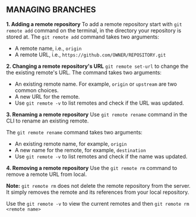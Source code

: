 ## MANAGING BRANCHES

**1. Adding a remote repository**
To add a remote repository start with `git remote add` command on the terminal, in the directory your repository is stored at.
The `git remote add` command takes two arguments:

-   A remote name, i.e., `origin`
-   A remote URL, i.e., `https://github.com/OWNER/REPOSITORY.git`

**2. Changing a remote repository's URL**
`git remote set-url` to change the the existing remote's URL. The command takes two arguments:

-   An existing remote name. For example, `origin` or `upstream` are two common choices.
-   A new URL for the remote.
-   Use `git remote -v` to list remotes and check if the URL was updated.

**3. Renaming a remote repository**
Use `git remote rename` command in the CLI to rename an existing remote.

The `git remote rename` command takes two arguments:

-   An existing remote name, for example, `origin`
-   A new name for the remote, for example, `destination`
-   Use `git remote -v` to list remotes and check if the name was updated.

**4. Removing a remote repository**
Use the `git remote rm` command to remove a remote URL from local.

**Note:** `git remote rm` does not delete the remote repository from the server. It simply removes the remote and its references from your local repository.

Use the `git remote -v` to view the current remotes and then `git remote rm <remote name>`
